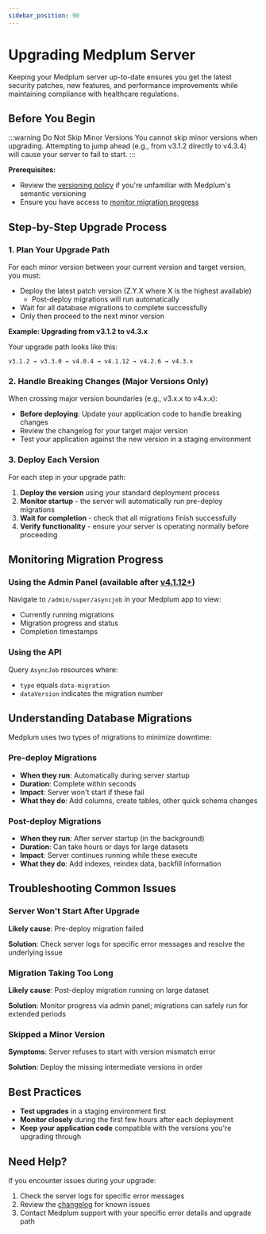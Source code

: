 ```yaml
---
sidebar_position: 90
---
```


# Upgrading Medplum Server

Keeping your Medplum server up-to-date ensures you get the latest security patches, new features, and performance improvements while maintaining compliance with healthcare regulations.

## Before You Begin

:::warning Do Not Skip Minor Versions
You cannot skip minor versions when upgrading. Attempting to jump ahead (e.g., from v3.1.2 directly to v4.3.4) will cause your server to fail to start.
:::

**Prerequisites:**
- Review the [versioning policy](../compliance/versions) if you're unfamiliar with Medplum's semantic versioning
- Ensure you have access to [monitor migration progress](#monitoring-migration-progress)

## Step-by-Step Upgrade Process

### 1. Plan Your Upgrade Path

For each minor version between your current version and target version, you must:
- Deploy the latest patch version (Z.Y.X where X is the highest available)
    - Post-deploy migrations will run automatically 
- Wait for all database migrations to complete successfully
- Only then proceed to the next minor version

**Example: Upgrading from v3.1.2 to v4.3.x**

Your upgrade path looks like this:
```
v3.1.2 → v3.3.0 → v4.0.4 → v4.1.12 → v4.2.6 → v4.3.x
```

### 2. Handle Breaking Changes (Major Versions Only)

When crossing major version boundaries (e.g., v3.x.x to v4.x.x):
- **Before deploying**: Update your application code to handle breaking changes
- Review the changelog for your target major version
- Test your application against the new version in a staging environment

### 3. Deploy Each Version

For each step in your upgrade path:

1. **Deploy the version** using your standard deployment process
2. **Monitor startup** - the server will automatically run pre-deploy migrations
3. **Wait for completion** - check that all migrations finish successfully
4. **Verify functionality** - ensure your server is operating normally before proceeding

## Monitoring Migration Progress

### Using the Admin Panel (available after [v4.1.12+](https://github.com/medplum/medplum/pull/6862))
Navigate to `/admin/super/asyncjob` in your Medplum app to view:
- Currently running migrations
- Migration progress and status
- Completion timestamps

### Using the API
Query `AsyncJob` resources where:
- `type` equals `data-migration`
- `dataVersion` indicates the migration number

## Understanding Database Migrations

Medplum uses two types of migrations to minimize downtime:

### Pre-deploy Migrations
- **When they run**: Automatically during server startup
- **Duration**: Complete within seconds
- **Impact**: Server won't start if these fail
- **What they do**: Add columns, create tables, other quick schema changes

### Post-deploy Migrations  
- **When they run**: After server startup (in the background)
- **Duration**: Can take hours or days for large datasets
- **Impact**: Server continues running while these execute
- **What they do**: Add indexes, reindex data, backfill information

## Troubleshooting Common Issues

### Server Won't Start After Upgrade
**Likely cause**: Pre-deploy migration failed

**Solution**: Check server logs for specific error messages and resolve the underlying issue

### Migration Taking Too Long
**Likely cause**: Post-deploy migration running on large dataset

**Solution**: Monitor progress via admin panel; migrations can safely run for extended periods

### Skipped a Minor Version
**Symptoms**: Server refuses to start with version mismatch error

**Solution**: Deploy the missing intermediate versions in order

## Best Practices

- **Test upgrades** in a staging environment first
- **Monitor closely** during the first few hours after each deployment
- **Keep your application code** compatible with the versions you're upgrading through

## Need Help?

If you encounter issues during your upgrade:
1. Check the server logs for specific error messages
2. Review the [changelog](https://github.com/medplum/medplum/releases) for known issues
3. Contact Medplum support with your specific error details and upgrade path
